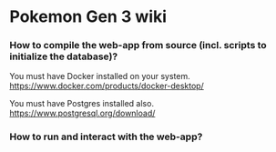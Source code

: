 # Pokemon Gen 3 wiki




### How to compile the web-app from source (incl. scripts to initialize the database)?

You must have Docker installed on your system. 
https://www.docker.com/products/docker-desktop/

You must have Postgres installed also.
https://www.postgresql.org/download/


### How to run and interact with the web-app?
